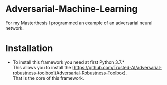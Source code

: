 # Adversarial-Machine-Learning
For my Masterthesis I programmed an example of an adversarial neural network.

# Installation
- To install this framework you need at first Python 3.7.*  
This allows you to install the [https://github.com/Trusted-AI/adversarial-robustness-toolbox](Adversarial-Robustness-Toolbox).  
That is the core of this framework.
